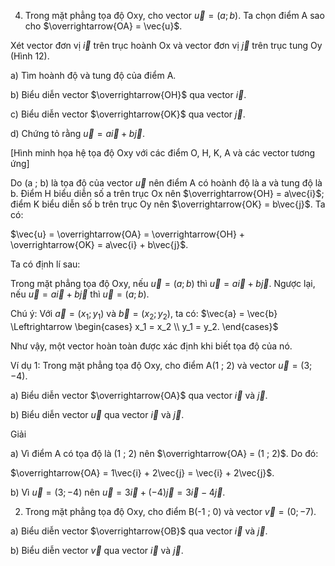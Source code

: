 4. Trong mặt phẳng tọa độ Oxy, cho vector $\vec{u} = (a ; b)$. Ta chọn điểm A sao cho $\overrightarrow{OA} = \vec{u}$.

Xét vector đơn vị $\vec{i}$ trên trục hoành Ox và vector đơn vị $\vec{j}$ trên trục tung Oy (Hình 12).

a) Tìm hoành độ và tung độ của điểm A.

b) Biểu diễn vector $\overrightarrow{OH}$ qua vector $\vec{i}$.

c) Biểu diễn vector $\overrightarrow{OK}$ qua vector $\vec{j}$.

d) Chứng tỏ rằng $\vec{u} = a\vec{i} + b\vec{j}$.

[Hình minh họa hệ tọa độ Oxy với các điểm O, H, K, A và các vector tương ứng]

Do (a ; b) là tọa độ của vector $\vec{u}$ nên điểm A có hoành độ là a và tung độ là b. Điểm H biểu diễn số a trên trục Ox nên $\overrightarrow{OH} = a\vec{i}$; điểm K biểu diễn số b trên trục Oy nên $\overrightarrow{OK} = b\vec{j}$. Ta có:

$\vec{u} = \overrightarrow{OA} = \overrightarrow{OH} + \overrightarrow{OK} = a\vec{i} + b\vec{j}$.

Ta có định lí sau:

Trong mặt phẳng tọa độ Oxy, nếu $\vec{u} = (a ; b)$ thì $\vec{u} = a\vec{i} + b\vec{j}$.
Ngược lại, nếu $\vec{u} = a\vec{i} + b\vec{j}$ thì $\vec{u} = (a ; b)$.

Chú ý: Với $\vec{a} = (x_1 ; y_1)$ và $\vec{b} = (x_2 ; y_2)$, ta có: $\vec{a} = \vec{b} \Leftrightarrow \begin{cases} x_1 = x_2 \\ y_1 = y_2. \end{cases}$

Như vậy, một vector hoàn toàn được xác định khi biết tọa độ của nó.

Ví dụ 1: Trong mặt phẳng tọa độ Oxy, cho điểm A(1 ; 2) và vector $\vec{u} = (3 ; -4)$.

a) Biểu diễn vector $\overrightarrow{OA}$ qua vector $\vec{i}$ và $\vec{j}$.

b) Biểu diễn vector $\vec{u}$ qua vector $\vec{i}$ và $\vec{j}$.

Giải

a) Vì điểm A có tọa độ là (1 ; 2) nên $\overrightarrow{OA} = (1 ; 2)$. Do đó:

$\overrightarrow{OA} = 1\vec{i} + 2\vec{j} = \vec{i} + 2\vec{j}$.

b) Vì $\vec{u} = (3 ; -4)$ nên $\vec{u} = 3\vec{i} + (-4)\vec{j} = 3\vec{i} - 4\vec{j}$.

2. Trong mặt phẳng tọa độ Oxy, cho điểm B(-1 ; 0) và vector $\vec{v} = (0 ; -7)$.

a) Biểu diễn vector $\overrightarrow{OB}$ qua vector $\vec{i}$ và $\vec{j}$.

b) Biểu diễn vector $\vec{v}$ qua vector $\vec{i}$ và $\vec{j}$.